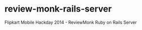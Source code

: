 review-monk-rails-server
========================

Flipkart Mobile Hackday 2014 - ReviewMonk Ruby on Rails Server
